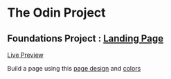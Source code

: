 # **The Odin Project**

## Foundations Project : [Landing Page](https://www.theodinproject.com/paths/foundations/courses/foundations/lessons/landing-page)

[Live Preview](vsilagy.github.io/landing-page/)

Build a page using this [page design](https://cdn.statically.io/gh/TheOdinProject/curriculum/main/foundations/html_css/project/odin-project.png) and [colors](https://cdn.statically.io/gh/TheOdinProject/curriculum/main/foundations/html_css/project/colors_and_stuff.png)
